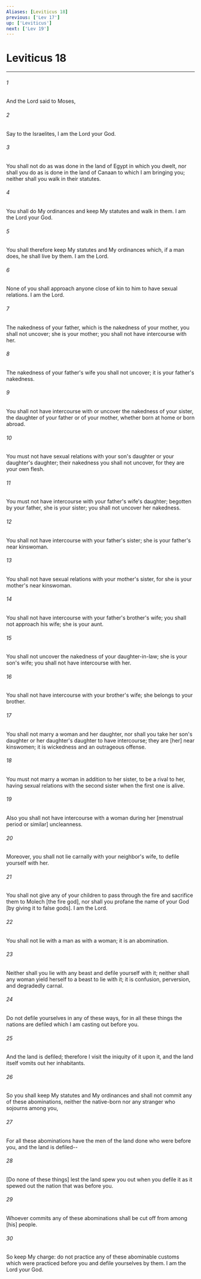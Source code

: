 ```yaml
---
Aliases: [Leviticus 18]
previous: ['Lev 17']
up: ['Leviticus']
next: ['Lev 19']
---
```

# Leviticus 18

***














###### 1 






And the Lord said to Moses, 













###### 2 






Say to the Israelites, I am the Lord your God. 













###### 3 






You shall not do as was done in the land of Egypt in which you dwelt, nor shall you do as is done in the land of Canaan to which I am bringing you; neither shall you walk in their statutes. 













###### 4 






You shall do My ordinances and keep My statutes and walk in them. I am the Lord your God. 













###### 5 






You shall therefore keep My statutes and My ordinances which, if a man does, he shall live by them. I am the Lord. 













###### 6 






None of you shall approach anyone close of kin to him to have sexual relations. I am the Lord. 













###### 7 






The nakedness of your father, which is the nakedness of your mother, you shall not uncover; she is your mother; you shall not have intercourse with her. 













###### 8 






The nakedness of your father's wife you shall not uncover; it is your father's nakedness. 













###### 9 






You shall not have intercourse with or uncover the nakedness of your sister, the daughter of your father or of your mother, whether born at home or born abroad. 













###### 10 






You must not have sexual relations with your son's daughter or your daughter's daughter; their nakedness you shall not uncover, for they are your own flesh. 













###### 11 






You must not have intercourse with your father's wife's daughter; begotten by your father, she is your sister; you shall not uncover her nakedness. 













###### 12 






You shall not have intercourse with your father's sister; she is your father's near kinswoman. 













###### 13 






You shall not have sexual relations with your mother's sister, for she is your mother's near kinswoman. 













###### 14 






You shall not have intercourse with your father's brother's wife; you shall not approach his wife; she is your aunt. 













###### 15 






You shall not uncover the nakedness of your daughter-in-law; she is your son's wife; you shall not have intercourse with her. 













###### 16 






You shall not have intercourse with your brother's wife; she belongs to your brother. 













###### 17 






You shall not marry a woman and her daughter, nor shall you take her son's daughter or her daughter's daughter to have intercourse; they are [her] near kinswomen; it is wickedness and an outrageous offense. 













###### 18 






You must not marry a woman in addition to her sister, to be a rival to her, having sexual relations with the second sister when the first one is alive. 













###### 19 






Also you shall not have intercourse with a woman during her [menstrual period or similar] uncleanness. 













###### 20 






Moreover, you shall not lie carnally with your neighbor's wife, to defile yourself with her. 













###### 21 






You shall not give any of your children to pass through the fire and sacrifice them to Molech [the fire god], nor shall you profane the name of your God [by giving it to false gods]. I am the Lord. 













###### 22 






You shall not lie with a man as with a woman; it is an abomination. 













###### 23 






Neither shall you lie with any beast and defile yourself with it; neither shall any woman yield herself to a beast to lie with it; it is confusion, perversion, and degradedly carnal. 













###### 24 






Do not defile yourselves in any of these ways, for in all these things the nations are defiled which I am casting out before you. 













###### 25 






And the land is defiled; therefore I visit the iniquity of it upon it, and the land itself vomits out her inhabitants. 













###### 26 






So you shall keep My statutes and My ordinances and shall not commit any of these abominations, neither the native-born nor any stranger who sojourns among you, 













###### 27 






For all these abominations have the men of the land done who were before you, and the land is defiled-- 













###### 28 






[Do none of these things] lest the land spew you out when you defile it as it spewed out the nation that was before you. 













###### 29 






Whoever commits any of these abominations shall be cut off from among [his] people. 













###### 30 






So keep My charge: do not practice any of these abominable customs which were practiced before you and defile yourselves by them. I am the Lord your God.

